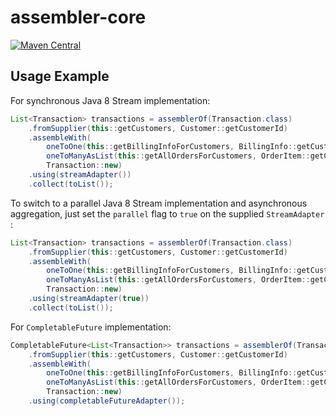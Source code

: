 # assembler-core

[![Maven Central](https://maven-badges.herokuapp.com/maven-central/io.github.pellse/assembler-core/badge.svg)](https://maven-badges.herokuapp.com/maven-central/io.github.pellse/assembler-core)

## Usage Example

For synchronous Java 8 Stream implementation:
```java
List<Transaction> transactions = assemblerOf(Transaction.class)
    .fromSupplier(this::getCustomers, Customer::getCustomerId)
    .assembleWith(
        oneToOne(this::getBillingInfoForCustomers, BillingInfo::getCustomerId, BillingInfo::new), // supplier of default values
        oneToManyAsList(this::getAllOrdersForCustomers, OrderItem::getCustomerId),
        Transaction::new)
    .using(streamAdapter())
    .collect(toList());
```
To switch to a parallel Java 8 Stream implementation and asynchronous aggregation, just set the `parallel` flag to `true` on the supplied `StreamAdapter` :
```java
List<Transaction> transactions = assemblerOf(Transaction.class)
    .fromSupplier(this::getCustomers, Customer::getCustomerId)
    .assembleWith(
        oneToOne(this::getBillingInfoForCustomers, BillingInfo::getCustomerId, BillingInfo::new), // supplier of default values
        oneToManyAsList(this::getAllOrdersForCustomers, OrderItem::getCustomerId),
        Transaction::new)
    .using(streamAdapter(true))
    .collect(toList());
```
For `CompletableFuture` implementation:
```java
CompletableFuture<List<Transaction>> transactions = assemblerOf(Transaction.class)
    .fromSupplier(this::getCustomers, Customer::getCustomerId)
    .assembleWith(
        oneToOne(this::getBillingInfoForCustomers, BillingInfo::getCustomerId)
        oneToManyAsList(this::getAllOrdersForCustomers, OrderItem::getCustomerId),
        Transaction::new)
    .using(completableFutureAdapter());
```
